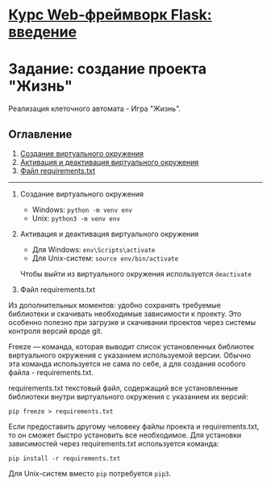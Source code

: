 # [Курс Web-фреймворк Flask: введение](https://stepik.org/course/97540/promo)
# Задание: создание проекта "Жизнь"
Реализация клеточного автомата - Игра "Жизнь".
## Оглавление
1. [Создание виртуального окружения](#Создание-виртуального-окружения)
2. [Активация и деактивация виртуального окружения](#Активация-и-деактивация-виртуального-окружения)
3. [Файл requirements.txt](#Файл-requirements.txt)
____
1. Создание виртуального окружения
   - Windows: `python -m venv env`
   - Unix: `python3 -m venv env`
2. Активация и деактивация виртуального окружения
   - Для Windows: `env\Scripts\activate`
   - Для Unix-систем: `source env/bin/activate`

   Чтобы выйти из виртуального окружения используется `deactivate`
3. Файл requirements.txt

Из дополнительных моментов: удобно сохранять требуемые библиотеки и скачивать необходимые зависимости к проекту. Это особенно полезно при загрузке и скачивании проектов через системы контроля версий вроде git.

Freeze — команда, которая выводит список установленных библиотек виртуального окружения с указанием используемой версии. Обычно эта команда используется не сама по себе, а для создания особого файла - requirements.txt.

requirements.txt  текстовый файл, содержащий все установленные библиотеки внутри виртуального окружения с указанием их версий:

`pip freeze > requirements.txt`

Если предоставить другому человеку файлы проекта и requirements.txt, то он сможет быстро установить все необходимое. Для установки зависимостей через requirements.txt используется команда:

`pip install -r requirements.txt`

Для Unix-систем вместо `pip` потребуется `pip3`.